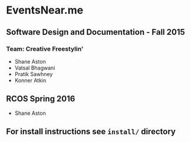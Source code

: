 # EventsNear.me

## Software Design and Documentation - Fall 2015

### Team: Creative Freestylin'
 * Shane Aston
 * Vatsal Bhagwani
 * Pratik Sawhney
 * Konner Atkin

## RCOS Spring 2016
 * Shane Aston


## For install instructions see `install/` directory
